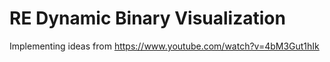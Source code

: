 # RE Dynamic Binary Visualization

Implementing ideas from https://www.youtube.com/watch?v=4bM3Gut1hIk
